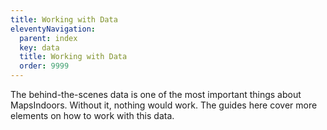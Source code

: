 ```yaml
---
title: Working with Data
eleventyNavigation:
  parent: index
  key: data
  title: Working with Data
  order: 9999
---
```


The behind-the-scenes data is one of the most important things about MapsIndoors. Without it, nothing would work. The guides here cover more elements on how to work with this data.
